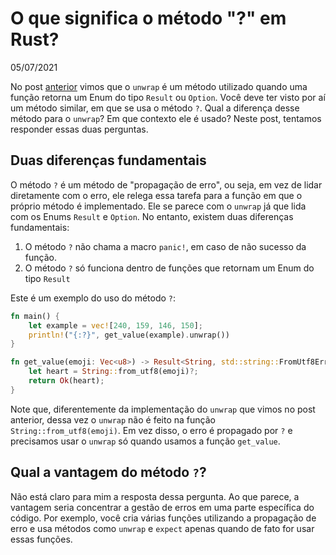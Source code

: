 # O que significa o método "?" em Rust?

05/07/2021

No post [anterior](https://lucascr91.github.io/crustacea/unwrap) vimos que o `unwrap` é um método utilizado quando uma função retorna um Enum do tipo `Result` ou `Option`. Você deve ter visto por aí um método similar, em que se usa o método `?`. Qual a diferença desse método para o `unwrap`? Em que contexto ele é usado? Neste post, tentamos responder essas duas perguntas.

## Duas diferenças fundamentais

O método `?` é um método de "propagação de erro", ou seja, em vez de lidar diretamente com o erro, ele relega essa tarefa para a função em que o próprio método é implementado. Ele se parece com o `unwrap` já que lida com os Enums `Result` e `Option`. No entanto, existem duas diferenças fundamentais:

1. O método `?` não chama a macro `panic!`, em caso de não sucesso da função.
2. O método `?` só funciona dentro de funções que retornam um Enum do tipo `Result`

Este é um exemplo do uso do método `?`:

```rust
fn main() {
    let example = vec![240, 159, 146, 150];
    println!("{:?}", get_value(example).unwrap())
}

fn get_value(emoji: Vec<u8>) -> Result<String, std::string::FromUtf8Error> {
    let heart = String::from_utf8(emoji)?;
    return Ok(heart);
}
```
Note que, diferentemente da implementação do `unwrap` que vimos no post anterior, dessa vez o `unwrap` não é feito na função `String::from_utf8(emoji)`. Em vez disso, o erro é propagado por `?` e precisamos usar o `unwrap` só quando usamos a função `get_value`.

## Qual a vantagem do método `?`?

Não está claro para mim a resposta dessa pergunta. Ao que parece, a vantagem seria concentrar a gestão de erros em uma parte específica do código. Por exemplo, você cria várias funções utilizando a propagação de erro e usa métodos como `unwrap` e `expect` apenas quando de fato for usar essas funções.